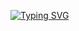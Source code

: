 [![Typing SVG](https://readme-typing-svg.herokuapp.com?font=Fira+Code&weight=500&size=27&pause=1000&center=falso&vCenter=falso&repeat=verdadeiro&width=435&lines=JAVASCRIPT)](https://git.io/typing-svg)
